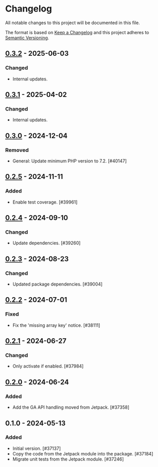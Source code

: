 # Changelog

All notable changes to this project will be documented in this file.

The format is based on [Keep a Changelog](https://keepachangelog.com/en/1.0.0/)
and this project adheres to [Semantic Versioning](https://semver.org/spec/v2.0.0.html).

## [0.3.2] - 2025-06-03
### Changed
- Internal updates.

## [0.3.1] - 2025-04-02
### Changed
- Internal updates.

## [0.3.0] - 2024-12-04
### Removed
- General: Update minimum PHP version to 7.2. [#40147]

## [0.2.5] - 2024-11-11
### Added
- Enable test coverage. [#39961]

## [0.2.4] - 2024-09-10
### Changed
- Update dependencies. [#39260]

## [0.2.3] - 2024-08-23
### Changed
- Updated package dependencies. [#39004]

## [0.2.2] - 2024-07-01
### Fixed
- Fix the 'missing array key' notice. [#38111]

## [0.2.1] - 2024-06-27
### Changed
- Only activate if enabled. [#37984]

## [0.2.0] - 2024-06-24
### Added
- Add the GA API handling moved from Jetpack. [#37358]

## 0.1.0 - 2024-05-13
### Added
- Initial version. [#37137]
- Copy the code from the Jetpack module into the package. [#37184]
- Migrate unit tests from the Jetpack module. [#37246]

[0.3.2]: https://github.com/Automattic/jetpack-google-analytics/compare/v0.3.1...v0.3.2
[0.3.1]: https://github.com/Automattic/jetpack-google-analytics/compare/v0.3.0...v0.3.1
[0.3.0]: https://github.com/Automattic/jetpack-google-analytics/compare/v0.2.5...v0.3.0
[0.2.5]: https://github.com/Automattic/jetpack-google-analytics/compare/v0.2.4...v0.2.5
[0.2.4]: https://github.com/Automattic/jetpack-google-analytics/compare/v0.2.3...v0.2.4
[0.2.3]: https://github.com/Automattic/jetpack-google-analytics/compare/v0.2.2...v0.2.3
[0.2.2]: https://github.com/Automattic/jetpack-google-analytics/compare/v0.2.1...v0.2.2
[0.2.1]: https://github.com/Automattic/jetpack-google-analytics/compare/v0.2.0...v0.2.1
[0.2.0]: https://github.com/Automattic/jetpack-google-analytics/compare/v0.1.0...v0.2.0
